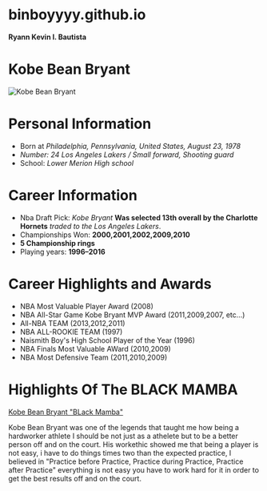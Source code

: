 # binboyyyy.github.io
**Ryann Kevin I. Bautista**

# **Kobe Bean Bryant** 

![Kobe Bean Bryant](https://i.pinimg.com/564x/72/3a/30/723a3051bfa739ab9b783122abae1b0f.jpg)

# **Personal Information**
- Born at  *Philadelphia, Pennsylvania, United States, August 23, 1978*
- *Number: 24 Los Angeles Lakers / Small forward, Shooting guard*
- School: *Lower Merion High school*
# **Career Information**
- Nba Draft Pick: *Kobe Bryant* **Was selected 13th overall by the Charlotte Hornets** *traded to the Los Angeles Lakers*.
- Championships Won: **2000,2001,2002,2009,2010**
- **5 Championship rings** 
- Playing years: **1996–2016**
# Career Highlights and Awards 
- NBA Most Valuable Player Award (2008)
- NBA All-Star Game Kobe Bryant MVP Award (2011,2009,2007, etc...)
- All-NBA TEAM (2013,2012,2011)
- NBA ALL-ROOKIE TEAM (1997)
- Naismith Boy's High School Player of the Year (1996)
- NBA Finals Most Valuable AWard (2010,2009)
- NBA Most Defensive Team (2011,2010,2009)
# Highlights Of The BLACK MAMBA
[Kobe Bean Bryant "BLack Mamba"](https://www.google.com/search?q=kobe+bean+highlights&source=lmns&bih=963&biw=1920&hl=en&sa=X&ved=2ahUKEwjZ2u7VlvqCAxVPTGwGHUISBQoQ_AUoAHoECAEQAA#fpstate=ive&vld=cid:76b8ec8d,vid:jhyANGHDDH8,st:0)

Kobe Bean Bryant was one of the legends that taught me how being a hardworker athlete I should be not just as a athelete but to be a better person off and on the court. His workethic showed me that being a player is not easy, i have to do things times two than the expected practice, I believed in "Practice before Practice, Practice during Practice, Practice after Practice" everything is not easy you have to work hard for it in order to get the best results off and on the court.
